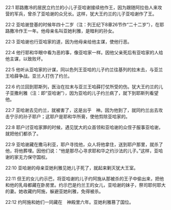 <a id="1"></a>22:1  耶路撒冷的居民立约兰的小儿子亚哈谢接续他作王，因为跟随阿拉伯人来攻营的军兵，曾杀了亚哈谢的众兄长。这样，犹大王约兰的儿子亚哈谢作了王。  

<a id="2"></a>22:2  亚哈谢登基的时候年四十二岁（注：列王纪下8章26节作“二十二岁”），在耶路撒冷作王一年。他母亲名叫亚她利雅，是暗利的孙女。  

<a id="3"></a>22:3  亚哈谢也行亚哈家的道，因为他母亲给他主谋，使他行恶。  

<a id="4"></a>22:4  他行耶和华眼中看为恶的事，像亚哈家一样。因他父亲死后有亚哈家的人给他主谋，以致败坏。  

<a id="5"></a>22:5  他听从亚哈家的计谋，同以色列王亚哈的儿子约兰往基列的拉末去，与亚兰王哈薛争战。亚兰人打伤了约兰。  

<a id="6"></a>22:6  约兰回到耶斯列，医治在拉末与亚兰王哈薛打仗所受的伤。犹大王约兰的儿子亚撒利雅（注：即“亚哈谢”），因为亚哈的儿子约兰病了，就下到耶斯列看望他。  

<a id="7"></a>22:7  亚哈谢去见约兰，就被害了，这是出乎　神。因为他到了，就同约兰出去攻击宁示的孙子耶户；这耶户是耶和华所膏，使他剪除亚哈家的。  

<a id="8"></a>22:8  耶户讨亚哈家罪的时候，遇见犹大的众首领和亚哈谢的众侄子服事亚哈谢，就把他们都杀了。　  

<a id="9"></a>22:9  亚哈谢藏在撒马利亚，耶户寻找他，众人将他拿住，送到耶户那里，就杀了他，将他葬埋。因他们说：“他是那尽心寻求耶和华之约沙法的儿子。”这样，亚哈谢的家无力保守国权。  

<a id="10"></a>22:10  亚哈谢的母亲亚她利雅见她儿子死了，就起来剿灭犹大王室。  

<a id="11"></a>22:11  但王的女儿约示巴，将亚哈谢的儿子约阿施从那被杀的王子中偷出来，把他和他的乳母都藏在卧房里。约示巴是约兰王的女儿，亚哈谢的妹子，祭司耶何耶大的妻。她收藏约阿施，躲避亚她利雅，免得被杀。  

<a id="12"></a>22:12  约阿施和她们一同藏在　神殿里六年。亚她利雅篡了国位。  

